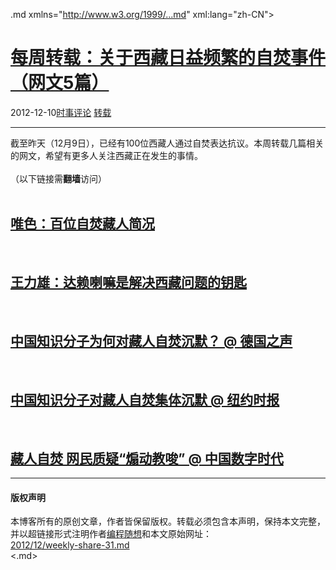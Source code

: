 <!DOCTYPE.md>
.md xmlns="http://www.w3.org/1999/...md" xml:lang="zh-CN">
<head>
<meta http-equiv="Content-Type" content="text.md; charset=utf-8" />
<meta name="generator" content="Python script by program.think@gmail.com" />
<meta name="provider" content="program-think.blogspot.com" />
<link type="text/css" rel="stylesheet" href="../../css/program-think.css" />
<title>每周转载：关于西藏日益频繁的自焚事件（网文5篇） - 编程随想的博客</title>
</head>
<body>
<div id="main" style="width:100%;">
<h1><a href="../../index.md" title="回到首页">每周转载：关于西藏日益频繁的自焚事件（网文5篇）</a></h1>
<div class="post-info"><span class="date-header">2012-12-10</span><a href="../../tags/E697B6E4BA8BE8AF84E8AEBA.md" class="tag">时事评论</a> <a href="../../tags/E8BDACE8BDBD.md" class="tag">转载</a> </div>
<hr>
<div class="post">
截至昨天（12月9日），已经有100位西藏人通过自焚表达抗议。本周转载几篇相关的网文，希望有更多人关注西藏正在发生的事情。<br /><br />（以下链接需<b>翻墙</b>访问）<a name='more'></a><!--program-think--><br /><br /><h2><a href="https://plus.google.com/u/0/113559088971921339544/posts/Ka6nwzPEWwW" target="_blank" rel="nofollow">唯色：百位自焚藏人简况</a></h2><br /><h2><a href="https://plus.google.com/u/0/113559088971921339544/posts/GjC5MkTRUDu" target="_blank" rel="nofollow">王力雄：达赖喇嘛是解决西藏问题的钥匙</a></h2><br /><h2><a href="https://plus.google.com/u/0/113559088971921339544/posts/j31wUALMmmy" target="_blank" rel="nofollow">中国知识分子为何对藏人自焚沉默？ @ 德国之声</a></h2><br /><h2><a href="https://plus.google.com/u/0/113559088971921339544/posts/hVst61cTP4j" target="_blank" rel="nofollow">中国知识分子对藏人自焚集体沉默 @ 纽约时报</a></h2><br /><h2><a href="https://plus.google.com/u/0/113559088971921339544/posts/CDgDbw8mLgE" target="_blank" rel="nofollow">藏人自焚 网民质疑“煽动教唆” @ 中国数字时代</a></h2><div class="blogger-post-footer">
</div>
<hr>
<div class="copyright">
<h4>版权声明</h4>
本博客所有的原创文章，作者皆保留版权。转载必须包含本声明，保持本文完整，并以超链接形式注明作者<a href="mailto:program.think@gmail.com">编程随想</a>和本文原始网址：<br>
<a href="2012/12/weekly-share-31.md">2012/12/weekly-share-31.md</a>
</div>
</div>
</body>
<.md>
